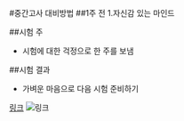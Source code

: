 #중간고사 대비방법
##1주 전
1.자신감 있는 마인드

##시험 주
+  시험에 대한 걱정으로 한 주를 보냄

##시험 결과
+ 가벼운 마음으로 다음 시험 준비하기

[링크](http://www.google.com)
![링크](https://search.pstatic.net/common/?src=http%3A%2F%2Fpost.phinf.naver.net%2F20160628_245%2F1467079063103KdcUf_PNG%2FIECpUSrl7HH8c3eOBoTwBgheCM1E.jpg&type=sc960_832)